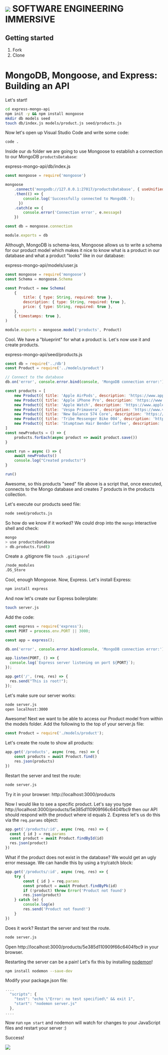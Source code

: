 # ![](https://ga-dash.s3.amazonaws.com/production/assets/logo-9f88ae6c9c3871690e33280fcf557f33.png)  SOFTWARE ENGINEERING IMMERSIVE

## Getting started

1. Fork
1. Clone

# MongoDB, Mongoose, and Express: Building an API

Let's start!

```sh
cd express-mongo-api
npm init -y && npm install mongoose
mkdir db models seed
touch db/index.js models/product.js seed/products.js
```

Now let's open up Visual Studio Code and write some code:

```sh
code .
```

Inside our `db` folder we are going to use Mongoose to establish a connection to our MongoDB `productsDatabase`:

express-mongo-api/db/index.js
```js
const mongoose = require('mongoose')

mongoose
    .connect('mongodb://127.0.0.1:27017/productsDatabase', { useUnifiedTopology: true, useNewUrlParser: true })
    .then(() => {
        console.log('Successfully connected to MongoDB.');
      })
    .catch(e => {
        console.error('Connection error', e.message)
    })

const db = mongoose.connection

module.exports = db
```

Although, MongoDB is schema-less, Mongoose allows us to write a schema for our product model which makes it nice to know what is a product in our database and what a product "looks" like in our database:

express-mongo-api/models/user.js
```js
const mongoose = require('mongoose')
const Schema = mongoose.Schema

const Product = new Schema(
    {
        title: { type: String, required: true },
        description: { type: String, required: true },
        price: { type: String, required: true },
    },
    { timestamps: true },
)

module.exports = mongoose.model('products', Product)
```

Cool. We have a "blueprint" for what a product is. Let's now use it and create products.

express-mongo-api/seed/products.js
```js
const db = require('../db')
const Product = require('../models/product')

// Connect to the database
db.on('error', console.error.bind(console, 'MongoDB connection error:'))

const products = [
    new Product({ title: 'Apple AirPods', description: 'https://www.apple.com/airpods', price: '250' }),
    new Product({ title: 'Apple iPhone Pro', description: 'https://www.apple.com/iphone-11-pro', price: '1000' }),
    new Product({ title: 'Apple Watch', description: 'https://www.apple.com/watch', price: '499' }),
    new Product({ title: 'Vespa Primavera', description: 'https://www.vespa.com/us_EN/vespa-models/primavera.html', price: '3000' }),
    new Product({ title: 'New Balance 574 Core', description: 'https://www.newbalance.com/pd/574-core/ML574-EG.html', price: '84' }),
    new Product({ title: 'Tribe Messenger Bike 004', description: 'https://tribebicycles.com/collections/messenger-series/products/mess-004-tx', price: '675' }),
    new Product({ title: 'Stumptown Hair Bender Coffee', description: 'https://www.stumptowncoffee.com/products/hair-bender', price: '17' })
]
const newProducts = () => {
    products.forEach(async product => await product.save())
}

const run = async () => {
    await newProducts()
    console.log("Created products!")
}

run()
```

Awesome, so this products "seed" file above is a script that, once executed, connects to the Mongo database and creates 7 products in the products collection.

Let's execute our products seed file:

```sh
node seed/products.js
```

So how do we know if it worked? We could drop into the `mongo` interactive shell and check:

```sh
mongo
> use productsDatabase
> db.products.find()
```

Create a .gitignore file `touch .gitignore`!

```sh
/node_modules
.DS_Store
```

Cool, enough Mongoose. Now, Express. Let's install Express:

```sh
npm install express
```
And now let's create our Express boilerplate:

```sh
touch server.js
```

Add the code:

```js
const express = require('express');
const PORT = process.env.PORT || 3000;

const app = express();

db.on('error', console.error.bind(console, 'MongoDB connection error:'))

app.listen(PORT, () => {
  console.log(`Express server listening on port ${PORT}`);
});

app.get('/', (req, res) => {
  res.send("This is root!");
});
```

Let's make sure our server works:

```sh
node server.js
open localhost:3000
```

Awesome! Next we want to be able to access our Product model from within the models folder.
Add the following to the top of your server.js file:

```js
const Product = require('./models/product');
```

Let's create the route to show all products:

```js
app.get('/products', async (req, res) => {
    const products = await Product.find()
    res.json(products)
})
```

Restart the server and test the route:

```sh
node server.js
```

Try it in your browser: http://localhost:3000/products

Now I would like to see a specific product.
Let's say you type http://localhost:3000/products/5e385d110909f66c6404fbc9 then our API should respond with the product where id equals 2. Express let's us do this via the `req.params` object:

```js
app.get('/products/:id', async (req, res) => {
  const { id } = req.params
  const product = await Product.findById(id)
  res.json(product)
})
```

What if the product does not exist in the database? We would get an ugly error message. We can handle this by using a try/catch block:

```js
app.get('/products/:id', async (req, res) => {
    try {
        const { id } = req.params
        const product = await Product.findByPk(id)
        if (!product) throw Error('Product not found')
        res.json(product)
    } catch (e) {
        console.log(e)
        res.send('Product not found!')
    }
})
```

Does it work? Restart the server and test the route.

```sh
node server.js
```

Open http://localhost:3000/products/5e385d110909f66c6404fbc9 in your browser.

Restarting the server can be a pain! Let's fix this by installing [nodemon](https://nodemon.io)!

```sh
npm install nodemon --save-dev
```

Modify your package.json file:

```js
....
  "scripts": {
    "test": "echo \"Error: no test specified\" && exit 1",
    "start": "nodemon server.js"
  },
....
```

Now run `npm start` and nodemon will watch for changes to your JavaScript files and restart your server :)

Success!

![](http://www.winsold.com/sites/all/modules/winsold/images/checkmark.svg)
